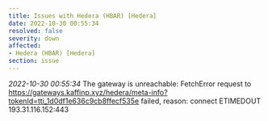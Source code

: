 ```yaml
---
title: Issues with Hedera (HBAR) [Hedera]
date: 2022-10-30 00:55:34
resolved: false
severity: down
affected:
- Hedera (HBAR) [Hedera]
section: issue
---
```


*2022-10-30 00:55:34* The gateway is unreachable: FetchError request to https://gateways.kaffinp.xyz/hedera/meta-info?tokenId=tti_1d0df1e636c9cb8ffecf535e failed, reason: connect ETIMEDOUT 193.31.116.152:443